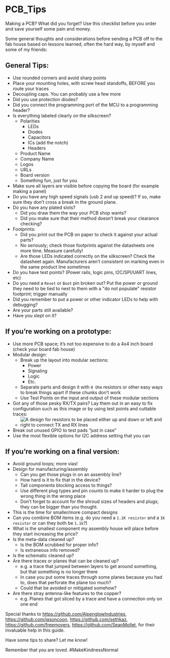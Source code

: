# PCB_Tips
Making a PCB? What did you forget? Use this checklist before you order and save yourself some pain and money.

Some general thoughts and considerations before sending a PCB off to the fab house based on lessons learned, often the hard way, by myself and some of my friends:

## General Tips:
- Use rounded corners and avoid sharp points
- Place your mounting holes, with screw head standoffs, BEFORE you route your traces
- Decoupling caps. You can probably use a few more
- Did you use protection diodes?
- Did you connect the programming port of the MCU to a programming header?
- Is everything labeled clearly on the silkscreen?
  - Polarities
    - LEDs
    - Diodes
    - Capacitors
    - ICs (add the notch)
    - Headers
  - Product Name
  - Company Name
  - Logos
  - URLs
  - Board version
  - Something fun, just for you
- Make sure all layers are visible before copying the board (for example making a panel)
- Do you have any high speed signals (usb 2 and up speed)? If so, make sure they don’t cross a break in the ground plane.
- Do you have any plated slots?
  - Did you draw them the way your PCB shop wants?
  - Did you make sure that their method doesn’t break your clearance checking?
- Footprints:
  - Did you print out the PCB on paper to check it against your actual parts?
  - No seriously; check those footprints against the datasheets one more time. Measure carefully!
  - Are those LEDs indicated correctly on the silkscreen? Check the datasheet again. Manufacturers aren’t consistent on marking even in the same product line sometimes
- Do you have test points? (Power rails, logic pins, I2C/SPI/UART lines, etc)
- Do you need a `Reset` or `Boot` pin broken out? Put the power or ground they need to be tied to next to them with a "do not populate" resistor footprint; trigger manually
- Did you remember to put a power or other indicator LEDs to help with debugging?
- Are your parts still available?
- Have you slept on it?

## If you’re working on a prototype:
- Use more PCB space; it’s not too expensive to do a 4x4 inch board (check your board fab house)
- Modular design:
  - Break up the layout into modular sections:
    - Power
    - Signaling
    - Logic 
    - Etc.
  - Separate parts and design it with `0 Ohm` resistors or other easy ways to break things apart if these chunks don’t work
  - Use Test Points on the input and output of these modular sections
- Got any of those pesky RX/TX pairs? Lay them out in an easy to fix configuration such as this image or by using test points and cuttable traces:
  - ![A design for resistors to be placed either up and down or left and right to connect TX and RX lines](https://cdn-blog.adafruit.com/uploads/2024/02/one-one-8-600x321.png)
- Break out unused GPIO to test pads “just in case”
- Use the most flexible options for I2C address setting that you can

## If you’re working on a final version:
- Avoid ground loops; more vias!
- Design for manufacturing/assembly
  - Can you get those plugs in on an assembly line?
  - How hard is it to fix that in the device?
  - Tall components blocking access to things?
  - Use different plug types and pin counts to make it harder to plug the wrong thing in the wrong place
  - Don’t forget to account for the shroud sizes of headers and plugs; they can be bigger than you thought.
- This is the time for smaller/more compact designs
- Can you combine BOM items (e.g. do you need a `1.1K resistor` and a `1K resistor` or can they both be `1.1k`?)
- What is the smallest component my assembly house will place before they start increasing the price?
- Is the meta-data cleaned up? 
  - Is the BOM scrubbed for proper info?  
  - Is extraneous info removed?
- Is the schematic cleaned up?
- Are there traces or planes that can be cleaned up? 
  - e.g. a trace that jumped between layers to get around something, but that something is no longer there
  - In case you put some traces through some planes because you had to, does that perforate the plane too much?
  - Could that be avoided or mitigated somehow?
- Are there stray antenna-like features to the copper?  
  - e.g. Planes that got sliced by a trace and have a connection only on one end


Special thanks to https://github.com/AlpenglowIndustries, https://github.com/jasoncoon, https://github.com/sethkaz, https://github.com/freemovers, https://github.com/SeanMollet, for their invaluable help in this guide.

Have some tips to share? Let me know!

Remember that you are loved. #MakeKindnessNormal
